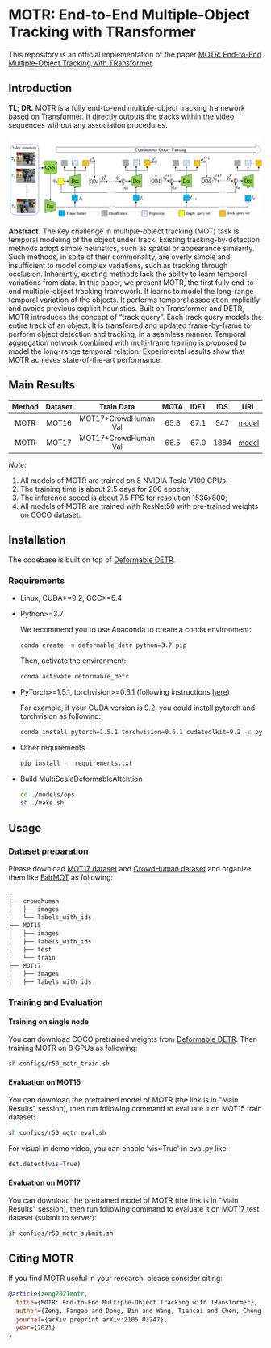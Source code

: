 # MOTR: End-to-End Multiple-Object Tracking with TRansformer

This repository is an official implementation of the paper [MOTR: End-to-End Multiple-Object Tracking with TRansformer](https://arxiv.org/pdf/2105.03247.pdf).

## Introduction

**TL; DR.** MOTR is a fully end-to-end multiple-object tracking framework based on Transformer. It directly outputs the tracks within the video sequences without any association procedures.

<div style="align: center">
<img src=./figs/motr.png/>
</div>

**Abstract.** The key challenge in multiple-object tracking (MOT) task is temporal modeling of the object under track. Existing tracking-by-detection methods adopt simple heuristics, such as spatial or appearance similarity. Such methods, in spite of their commonality, are overly simple and insufficient to model complex variations, such as tracking through occlusion. Inherently, existing methods lack the ability to learn temporal variations from data. In this paper, we present MOTR, the first fully end-to-end multiple-object tracking framework. It learns to model the long-range temporal variation of the objects. It performs temporal association implicitly and avoids previous explicit heuristics. Built on Transformer and DETR, MOTR introduces the concept of “track query”. Each track query models the entire track of an object. It is transferred and updated frame-by-frame to perform object detection and tracking, in a seamless manner. Temporal aggregation network combined with multi-frame training is proposed to model the long-range temporal relation. Experimental results show that MOTR achieves state-of-the-art performance.


## Main Results

|  **Method**  |  **Dataset**  |  **Train Data**  |  **MOTA**  |  **IDF1**  |  **IDS**  |  **URL**  |  
|:------:|:------:|:------:|:------:|:------:|:------:|:------:|  
| MOTR | MOT16 | MOT17+CrowdHuman Val | 65.8 | 67.1 | 547 | [model](https://drive.google.com/file/d/1xqRRHvsHZ22icdWwGZbzonNa440Aqw_9/view?usp=sharing) |
| MOTR | MOT17 | MOT17+CrowdHuman Val | 66.5 | 67.0 | 1884 | [model](https://drive.google.com/file/d/1xqRRHvsHZ22icdWwGZbzonNa440Aqw_9/view?usp=sharing) |

*Note:*

1. All models of MOTR are trained on 8 NVIDIA Tesla V100 GPUs.
2. The training time is about 2.5 days for 200 epochs;
3. The inference speed is about 7.5 FPS for resolution 1536x800;
4. All models of MOTR are trained with ResNet50 with pre-trained weights on COCO dataset.


## Installation

The codebase is built on top of [Deformable DETR](https://github.com/fundamentalvision/Deformable-DETR).

### Requirements

* Linux, CUDA>=9.2, GCC>=5.4
  
* Python>=3.7

    We recommend you to use Anaconda to create a conda environment:
    ```bash
    conda create -n deformable_detr python=3.7 pip
    ```
    Then, activate the environment:
    ```bash
    conda activate deformable_detr
    ```
  
* PyTorch>=1.5.1, torchvision>=0.6.1 (following instructions [here](https://pytorch.org/))

    For example, if your CUDA version is 9.2, you could install pytorch and torchvision as following:
    ```bash
    conda install pytorch=1.5.1 torchvision=0.6.1 cudatoolkit=9.2 -c pytorch
    ```
  
* Other requirements
    ```bash
    pip install -r requirements.txt
    ```

* Build MultiScaleDeformableAttention
    ```bash
    cd ./models/ops
    sh ./make.sh
    ```

## Usage

### Dataset preparation

Please download [MOT17 dataset](https://motchallenge.net/) and [CrowdHuman dataset](https://www.crowdhuman.org/) and organize them like [FairMOT](https://github.com/ifzhang/FairMOT) as following:

```
.
├── crowdhuman
│   ├── images
│   └── labels_with_ids
├── MOT15
│   ├── images
│   ├── labels_with_ids
│   ├── test
│   └── train
├── MOT17
│   ├── images
│   ├── labels_with_ids

```

### Training and Evaluation

#### Training on single node

You can download COCO pretrained weights from [Deformable DETR](https://github.com/fundamentalvision/Deformable-DETR). Then training MOTR on 8 GPUs as following:

```bash 
sh configs/r50_motr_train.sh

```

#### Evaluation on MOT15

You can download the pretrained model of MOTR (the link is in "Main Results" session), then run following command to evaluate it on MOT15 train dataset:

```bash 
sh configs/r50_motr_eval.sh

```

For visual in demo video, you can enable 'vis=True' in eval.py like:
```bash 
det.detect(vis=True)

```

#### Evaluation on MOT17

You can download the pretrained model of MOTR (the link is in "Main Results" session), then run following command to evaluate it on MOT17 test dataset (submit to server):

```bash
sh configs/r50_motr_submit.sh

```

## Citing MOTR
If you find MOTR useful in your research, please consider citing:
```bibtex
@article{zeng2021motr,
  title={MOTR: End-to-End Multiple-Object Tracking with TRansformer},
  author={Zeng, Fangao and Dong, Bin and Wang, Tiancai and Chen, Cheng and Zhang, Xiangyu and Wei, Yichen},
  journal={arXiv preprint arXiv:2105.03247},
  year={2021}
}
```
